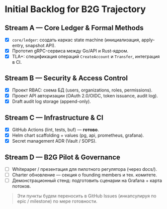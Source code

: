 # Initial Backlog for B2G Trajectory

## Stream A — Core Ledger & Formal Methods
- [x] `core/ledger`: создать каркас state machine (инициализация, apply-entry, snapshot API).
- [x] Прототип gRPC-сервиса между Go/API и Rust-ядром.
- [x] TLA+: спецификация операций `CreateAccount` и `Transfer`, интеграция в CI.

## Stream B — Security & Access Control
- [x] Проект RBAC: схема БД (users, organizations, roles, permissions).
- [x] Проект API авторизации (OAuth 2.0/OIDC, token issuance, audit log).
- [x] Draft audit log storage (append-only).

## Stream C — Infrastructure & CI
- [x] GitHub Actions (lint, tests, buf) — **готово**.
- [x] Helm chart scaffolding + values (pg, api, prometheus, grafana).
- [x] Secret management ADR (Vault / SOPS).

## Stream D — B2G Pilot & Governance
- [ ] Whitepaper / презентация для пилотного регулятора (через docs/).
- [ ] Charter обновление — секция о founding members и тех. комитете.
- [ ] Демонстрационный стенд: подготовить сценарии на Grafana + карта потоков.

> Эти пункты будем переносить в GitHub Issues (инкапсулируя по epic / milestone) по мере готовности.
